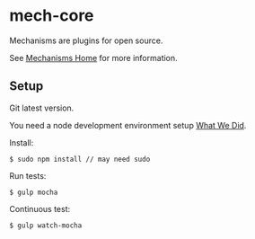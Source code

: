 mech-core
=========

Mechanisms are plugins for open source.

See [Mechanisms Home](https://github.com/mechanisms/mech) for more information.

## Setup

Git latest version.

You need a node development environment setup [What We Did](https://github.com/erichosick/nodebox).

Install:

    $ sudo npm install // may need sudo
    
Run tests:

    $ gulp mocha
    
Continuous test:

    $ gulp watch-mocha
